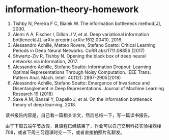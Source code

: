 # information-theory-homework

1. Tishby N, Pereira F C, Bialek W. The information bottleneck method[J], 2000.
2. Alemi A A, Fischer I, Dillon J V, et al. Deep variational information bottleneck[J]. arXiv preprint arXiv:1612.00410, 2016.
3. Alessandro Achille, Matteo Rovere, Stefano Soatto: Critical Learning Periods in Deep Neural Networks. CoRR abs/1711.08856 (2017)
4. Shwartz-Ziv R, Tishby N. Opening the black box of deep neural networks via information, 2017.
5. Alessandro Achille, Stefano Soatto: Information Dropout: Learning Optimal Representations Through Noisy Computation. IEEE Trans. Pattern Anal. Mach. Intell. 40(12): 2897-2905(2018)
6. Alessandro Achille, Stefano Soatto: Emergence of Invariance and Disentanglement in Deep Representations. Journal of Machine Learning Research 19 (2018)
7. Saxe A M, Bansal Y, Dapello J, et al. On the information bottleneck theory of deep learning, 2018.

读书报告内容是，自己看一篇相关论文，然后总结一下，写一篇读书报告。

由于下周五端午节放假，且课程已经结束了，作业可以自己交到科技实验楼西楼708，或者下周三习题课时交一下，或者直接拍照片私聊发。
